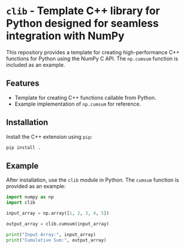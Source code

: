# `clib` - Template C++ library for Python designed for seamless  integration with NumPy

This repository provides a template for creating high-performance C++ functions for Python using the NumPy C API. The `np.cumsum` function is included as an example.

## Features
- Template for creating C++ functions callable from Python.
- Example implementation of `np.cumsum` for reference.

## Installation

Install the C++ extension using `pip`:

```bash
pip install .
```

## Example

After installation, use the `clib` module in Python. The `cumsum` function is provided as an example:

```python
import numpy as np
import clib

input_array = np.array([1, 2, 3, 4, 5])

output_array = clib.cumsum(input_array)

print("Input Array:", input_array)
print("Cumulative Sum:", output_array)
```
